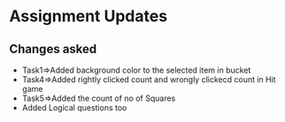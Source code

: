 <h1> Assignment Updates</h1>
<h2> Changes asked</h2>
<ul>
<li>Task1=>Added background color to the selected item in bucket</li>
<li>Task4=>Added rightly clicked count and wrongly clickecd count in Hit game</li>
<li>Task5=>Added the  count of no of Squares</li>
<li>Added Logical questions too</li>
</ul>
